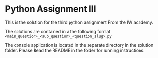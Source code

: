 # Python Assignment III

This is the solution for the third python assignment From the IW academy.

The solutions are contained in a the following format
<br>
`<main_question>_<sub_question>_<question_slug>.py`

The console application is located in the separate directory in the solution
 folder. Please Read the README in the folder for running instructions. 